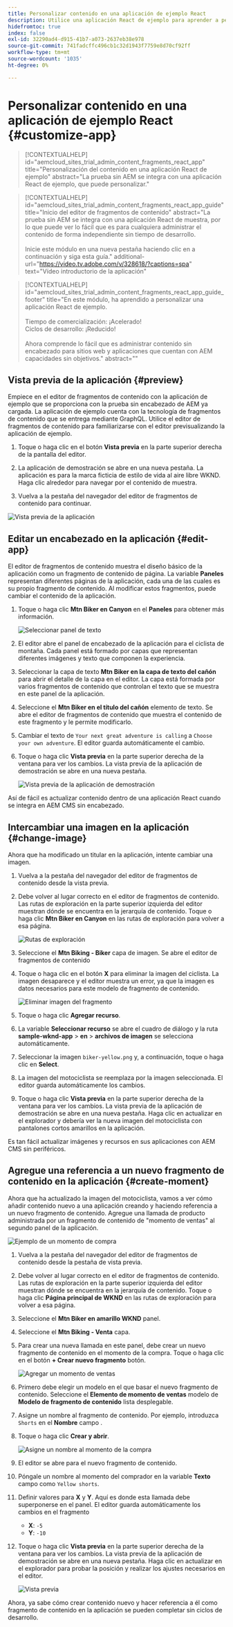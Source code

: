 ```yaml
---
title: Personalizar contenido en una aplicación de ejemplo React
description: Utilice una aplicación React de ejemplo para aprender a personalizar el contenido mediante la función sin encabezado establecida en AEM as a Cloud Service.
hidefromtoc: true
index: false
exl-id: 32290ad4-d915-41b7-a073-2637eb38e978
source-git-commit: 741fadcffc496cb1c32d1943f7759e8d70cf92ff
workflow-type: tm+mt
source-wordcount: '1035'
ht-degree: 0%

---
```



# Personalizar contenido en una aplicación de ejemplo React {#customize-app}

>[!CONTEXTUALHELP]
>id="aemcloud_sites_trial_admin_content_fragments_react_app"
>title="Personalización del contenido en una aplicación React de ejemplo"
>abstract="La prueba sin AEM se integra con una aplicación React de ejemplo, que puede personalizar."

>[!CONTEXTUALHELP]
>id="aemcloud_sites_trial_admin_content_fragments_react_app_guide"
>title="Inicio del editor de fragmentos de contenido"
>abstract="La prueba sin AEM se integra con una aplicación React de muestra, por lo que puede ver lo fácil que es para cualquiera administrar el contenido de forma independiente sin tiempo de desarrollo.<br><br>Inicie este módulo en una nueva pestaña haciendo clic en a continuación y siga esta guía."
>additional-url="https://video.tv.adobe.com/v/328618/?captions=spa" text="Vídeo introductorio de la aplicación"

>[!CONTEXTUALHELP]
>id="aemcloud_sites_trial_admin_content_fragments_react_app_guide_footer"
>title="En este módulo, ha aprendido a personalizar una aplicación React de ejemplo.<br><br>Tiempo de comercialización: ¡Acelerado!<br>Ciclos de desarrollo: ¡Reducido!<br><br>Ahora comprende lo fácil que es administrar contenido sin encabezado para sitios web y aplicaciones que cuentan con AEM capacidades sin objetivos."
>abstract=""

## Vista previa de la aplicación {#preview}

Empiece en el editor de fragmentos de contenido con la aplicación de ejemplo que se proporciona con la prueba sin encabezado de AEM ya cargada. La aplicación de ejemplo cuenta con la tecnología de fragmentos de contenido que se entrega mediante GraphQL. Utilice el editor de fragmentos de contenido para familiarizarse con el editor previsualizando la aplicación de ejemplo.

1. Toque o haga clic en el botón **Vista previa** en la parte superior derecha de la pantalla del editor.

1. La aplicación de demostración se abre en una nueva pestaña. La aplicación es para la marca ficticia de estilo de vida al aire libre WKND. Haga clic alrededor para navegar por el contenido de muestra.

1. Vuelva a la pestaña del navegador del editor de fragmentos de contenido para continuar.

![Vista previa de la aplicación](assets/do-not-localize/preview-app-1.png)

## Editar un encabezado en la aplicación {#edit-app}

El editor de fragmentos de contenido muestra el diseño básico de la aplicación como un fragmento de contenido de página. La variable **Paneles** representan diferentes páginas de la aplicación, cada una de las cuales es su propio fragmento de contenido. Al modificar estos fragmentos, puede cambiar el contenido de la aplicación.

1. Toque o haga clic **Mtn Biker en Canyon** en el **Paneles** para obtener más información.

   ![Seleccionar panel de texto](assets/do-not-localize/edit-header-1.png)

1. El editor abre el panel de encabezado de la aplicación para el ciclista de montaña. Cada panel está formado por capas que representan diferentes imágenes y texto que componen la experiencia.

1. Seleccionar la capa de texto **Mtn Biker en la capa de texto del cañón** para abrir el detalle de la capa en el editor. La capa está formada por varios fragmentos de contenido que controlan el texto que se muestra en este panel de la aplicación.

1. Seleccione el **Mtn Biker en el título del cañón** elemento de texto. Se abre el editor de fragmentos de contenido que muestra el contenido de este fragmento y le permite modificarlo.

1. Cambiar el texto de `Your next great adventure is calling` a `Choose your own adventure`. El editor guarda automáticamente el cambio.

1. Toque o haga clic **Vista previa** en la parte superior derecha de la ventana para ver los cambios. La vista previa de la aplicación de demostración se abre en una nueva pestaña.

   ![Vista previa de la aplicación de demostración](assets/do-not-localize/edit-header-5-6.png)

Así de fácil es actualizar contenido dentro de una aplicación React cuando se integra en AEM CMS sin encabezado.

## Intercambiar una imagen en la aplicación {#change-image}

Ahora que ha modificado un titular en la aplicación, intente cambiar una imagen.

1. Vuelva a la pestaña del navegador del editor de fragmentos de contenido desde la vista previa.

1. Debe volver al lugar correcto en el editor de fragmentos de contenido. Las rutas de exploración en la parte superior izquierda del editor muestran dónde se encuentra en la jerarquía de contenido. Toque o haga clic **Mtn Biker en Canyon** en las rutas de exploración para volver a esa página.

   ![Rutas de exploración](assets/do-not-localize/swap-image-2.png)

1. Seleccione el **Mtn Biking - Biker** capa de imagen. Se abre el editor de fragmentos de contenido

1. Toque o haga clic en el botón **X** para eliminar la imagen del ciclista. La imagen desaparece y el editor muestra un error, ya que la imagen es datos necesarios para este modelo de fragmento de contenido.

   ![Eliminar imagen del fragmento](assets/do-not-localize/swap-image-4.png)

1. Toque o haga clic **Agregar recurso**.

1. La variable **Seleccionar recurso** se abre el cuadro de diálogo y la ruta **sample-wknd-app** > **en** > **archivos de imagen** se selecciona automáticamente.

1. Seleccionar la imagen `biker-yellow.png` y, a continuación, toque o haga clic en **Select**.

1. La imagen del motociclista se reemplaza por la imagen seleccionada. El editor guarda automáticamente los cambios.

1. Toque o haga clic **Vista previa** en la parte superior derecha de la ventana para ver los cambios. La vista previa de la aplicación de demostración se abre en una nueva pestaña. Haga clic en actualizar en el explorador y debería ver la nueva imagen del motociclista con pantalones cortos amarillos en la aplicación.

Es tan fácil actualizar imágenes y recursos en sus aplicaciones con AEM CMS sin periféricos.

## Agregue una referencia a un nuevo fragmento de contenido en la aplicación {#create-moment}

Ahora que ha actualizado la imagen del motociclista, vamos a ver cómo añadir contenido nuevo a una aplicación creando y haciendo referencia a un nuevo fragmento de contenido. Agregue una llamada de producto administrada por un fragmento de contenido de &quot;momento de ventas&quot; al segundo panel de la aplicación.

![Ejemplo de un momento de compra](assets/do-not-localize/example-shoppable-moment.png)

1. Vuelva a la pestaña del navegador del editor de fragmentos de contenido desde la pestaña de vista previa.

1. Debe volver al lugar correcto en el editor de fragmentos de contenido. Las rutas de exploración en la parte superior izquierda del editor muestran dónde se encuentra en la jerarquía de contenido. Toque o haga clic **Página principal de WKND** en las rutas de exploración para volver a esa página.

1. Seleccione el **Mtn Biker en amarillo WKND** panel.

1. Seleccione el **Mtn Biking - Venta** capa.

1. Para crear una nueva llamada en este panel, debe crear un nuevo fragmento de contenido en el momento de la compra. Toque o haga clic en el botón **+ Crear nuevo fragmento** botón.

   ![Agregar un momento de ventas](assets/do-not-localize/add-reference-1-5.png)

1. Primero debe elegir un modelo en el que basar el nuevo fragmento de contenido. Seleccione el **Elemento de momento de ventas** modelo de **Modelo de fragmento de contenido** lista desplegable.

1. Asigne un nombre al fragmento de contenido. Por ejemplo, introduzca `Shorts` en el **Nombre** campo .

1. Toque o haga clic **Crear y abrir**.

   ![Asigne un nombre al momento de la compra](assets/do-not-localize/add-reference-6-7-8.png)

1. El editor se abre para el nuevo fragmento de contenido.

1. Póngale un nombre al momento del comprador en la variable **Texto** campo como `Yellow shorts`.

1. Definir valores para **X** y **Y**. Aquí es donde esta llamada debe superponerse en el panel. El editor guarda automáticamente los cambios en el fragmento

   * **X**: `-5`
   * **Y**: `-10`

1. Toque o haga clic **Vista previa** en la parte superior derecha de la ventana para ver los cambios. La vista previa de la aplicación de demostración se abre en una nueva pestaña. Haga clic en actualizar en el explorador para probar la posición y realizar los ajustes necesarios en el editor.

   ![Vista previa](assets/do-not-localize/add-reference-10-11-12.png)

Ahora, ya sabe cómo crear contenido nuevo y hacer referencia a él como fragmento de contenido en la aplicación se pueden completar sin ciclos de desarrollo.
